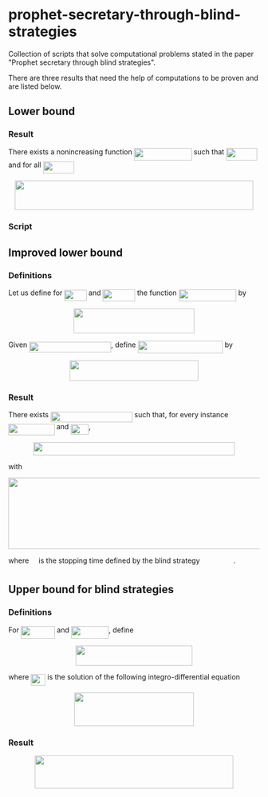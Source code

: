 # prophet-secretary-through-blind-strategies

Collection of scripts that solve computational problems stated in the paper "Prophet secretary through blind strategies".



There are three results that need the help of computations to be proven and are listed below.

## Lower bound

### Result

There exists a nonincreasing function <img src="/tex/3e090f251d719efdee6b4faeedf63fca.svg?invert_in_darkmode&sanitize=true" align=middle width=115.5990198pt height=24.65753399999998pt/> such that <img src="/tex/9f7255fe151deafc6b237e610062d0cb.svg?invert_in_darkmode&sanitize=true" align=middle width=61.717981049999985pt height=24.65753399999998pt/> and for all <img src="/tex/2510e5860f95e80cadf9cf45baa50227.svg?invert_in_darkmode&sanitize=true" align=middle width=62.362875299999985pt height=24.65753399999998pt/>
<p align="center"><img src="/tex/1b6c9e06be9790dd9970dcec47c10570.svg?invert_in_darkmode&sanitize=true" align=middle width=477.22334715pt height=59.1786591pt/></p>

### Script



## Improved lower bound

### Definitions

Let us define for <img src="/tex/f72f8aa4cd0ed73fd0172584e0237b66.svg?invert_in_darkmode&sanitize=true" align=middle width=44.56994024999999pt height=21.18721440000001pt/> and <img src="/tex/22217ebdb5dcf44a578077cadb0d3499.svg?invert_in_darkmode&sanitize=true" align=middle width=64.89143924999999pt height=24.65753399999998pt/> the function <img src="/tex/4d85243f77d1c4f83a756cfa0d89f9c2.svg?invert_in_darkmode&sanitize=true" align=middle width=115.80603704999999pt height=24.65753399999998pt/> by 
<p align="center"><img src="/tex/ffa3202728c86cfeea20f2a77bae6c27.svg?invert_in_darkmode&sanitize=true" align=middle width=242.58806384999997pt height=49.315569599999996pt/></p>
Given <img src="/tex/7697e3f4c0e3ac7be739a03f1c12d0ec.svg?invert_in_darkmode&sanitize=true" align=middle width=164.17945004999999pt height=21.18721440000001pt/>, define <img src="/tex/83cc48062c23e5cac899e51d8c95b251.svg?invert_in_darkmode&sanitize=true" align=middle width=170.30335904999998pt height=24.65753399999998pt/> by 
<p align="center"><img src="/tex/e18742902ff2732cdfec746fddc929b7.svg?invert_in_darkmode&sanitize=true" align=middle width=258.47570264999996pt height=40.548151049999994pt/></p>

### Result

There exists <img src="/tex/7697e3f4c0e3ac7be739a03f1c12d0ec.svg?invert_in_darkmode&sanitize=true" align=middle width=164.17945004999999pt height=21.18721440000001pt/> such that, for every instance <img src="/tex/41a889df19309cfa897c2e0b6c922a4f.svg?invert_in_darkmode&sanitize=true" align=middle width=92.53222604999998pt height=22.465723500000017pt/> and <img src="/tex/933a8b1cbe067d3fe7b70236e04609eb.svg?invert_in_darkmode&sanitize=true" align=middle width=36.07293689999999pt height=21.18721440000001pt/>,  
<p align="center"><img src="/tex/871ad849611f60b6f3463906d9b9b570.svg?invert_in_darkmode&sanitize=true" align=middle width=404.01215909999996pt height=26.5753257pt/></p>
with
<p align="center"><img src="/tex/897cbef56667ffaf7812bf7e9af51ead.svg?invert_in_darkmode&sanitize=true" align=middle width=698.29922415pt height=142.54384155pt/></p>
where <img src="/tex/2f118ee06d05f3c2d98361d9c30e38ce.svg?invert_in_darkmode&sanitize=true" align=middle width=11.889314249999991pt height=22.465723500000017pt/> is the stopping time defined by the blind strategy  <img src="/tex/a4a054895cc492bbc0f3dc19afa132c9.svg?invert_in_darkmode&sanitize=true" align=middle width=63.63708119999999pt height=14.15524440000002pt/>.



## Upper bound for blind strategies

### Definitions

For <img src="/tex/1d7c7a0cd7eae5aef882c07446983b82.svg?invert_in_darkmode&sanitize=true" align=middle width=68.10488849999999pt height=24.65753399999998pt/> and <img src="/tex/c34d96d27cacb117c260636987ad69fb.svg?invert_in_darkmode&sanitize=true" align=middle width=75.34238579999999pt height=25.481758500000016pt/>, define 
<p align="center"><img src="/tex/8ce1a90d5a2f96c6bf56c75317d383af.svg?invert_in_darkmode&sanitize=true" align=middle width=233.63073194999998pt height=39.71699655pt/></p>
where <img src="/tex/bce4925a0410eba124e9661d4f6986ce.svg?invert_in_darkmode&sanitize=true" align=middle width=29.311791299999992pt height=22.831056599999986pt/> is the solution of the following integro-differential equation
<p align="center"><img src="/tex/b787c83a9ddb7ecb631a791dce356d23.svg?invert_in_darkmode&sanitize=true" align=middle width=240.98160569999996pt height=67.39775625pt/></p>

### Result

<p align="center"><img src="/tex/feac684a81d69a26fe166fce425b35fe.svg?invert_in_darkmode&sanitize=true" align=middle width=397.90502069999997pt height=65.5671588pt/></p>

